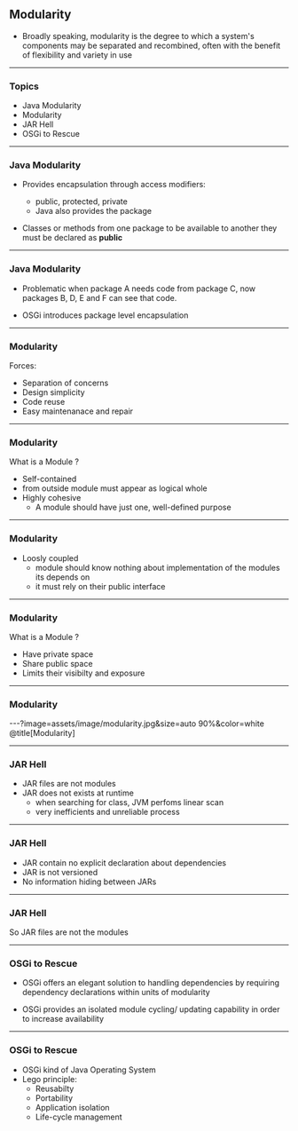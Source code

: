 ## Modularity

 
* Broadly speaking, modularity is the degree to which a system's components may be separated and recombined, often with the benefit of flexibility and variety in use

---

### Topics

* Java Modularity
* Modularity
* JAR Hell
* OSGi to Rescue

---

### Java Modularity

* Provides encapsulation through access modifiers:
  * public, protected, private
  * Java also provides the package

* Classes or methods from one package to be available to another they
must be declared as <b>public</b>

---

### Java Modularity

*  Problematic when package A needs code from
package C, now packages B, D, E and F can see
that code.

* OSGi introduces package level encapsulation

---

### Modularity

Forces:

* Separation of concerns
* Design simplicity
* Code reuse
* Easy maintenanace and repair

---

### Modularity

What is a Module ?

* Self-contained
 * from outside module must appear as logical whole
* Highly cohesive
  *  A module should have just one, well-defined purpose 

---

### Modularity

* Loosly coupled
  * module should know nothing about implementation of the modules its depends on
  * it must rely on their public interface

---

### Modularity

What is a Module ?

* Have private space 
* Share public space
* Limits their visibilty and exposure

---

### Modularity


---?image=assets/image/modularity.jpg&size=auto 90%&color=white
@title[Modularity]

---
### JAR Hell

* JAR files are not modules
* JAR does not exists at runtime
  * when searching for class, JVM perfoms linear scan 
  * very inefficients and unreliable process
  
---

### JAR Hell
  
* JAR contain no explicit declaration about dependencies
* JAR is not versioned
* No information hiding between JARs 
  
---

### JAR Hell

So JAR files are not the modules

---

### OSGi to Rescue

* OSGi offers an elegant solution to handling
dependencies by requiring dependency
declarations within units of modularity

* OSGi provides an isolated module cycling/
updating capability in order to increase availability

---

### OSGi to Rescue

* OSGi kind of Java Operating System
* Lego principle:
  * Reusabilty
  * Portability
  * Application isolation
  * Life-cycle management
  
